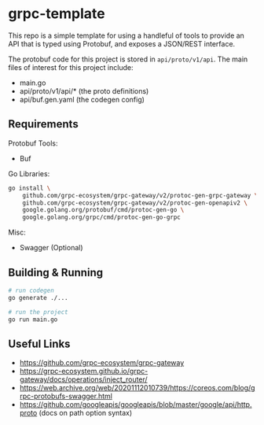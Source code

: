 # grpc-template

This repo is a simple template for using a handleful of tools to provide an API that is typed using Protobuf, and exposes a JSON/REST interface.

The protobuf code for this project is stored in `api/proto/v1/api`. The main files of interest for this project include:
- main.go
- api/proto/v1/api/* (the proto definitions)
- api/buf.gen.yaml (the codegen config)

## Requirements

Protobuf Tools:
- Buf

Go Libraries:
```sh
go install \
    github.com/grpc-ecosystem/grpc-gateway/v2/protoc-gen-grpc-gateway \
    github.com/grpc-ecosystem/grpc-gateway/v2/protoc-gen-openapiv2 \
    google.golang.org/protobuf/cmd/protoc-gen-go \
    google.golang.org/grpc/cmd/protoc-gen-go-grpc
```

Misc:
- Swagger (Optional)

## Building & Running
```sh
# run codegen
go generate ./...

# run the project
go run main.go
```

## Useful Links
- https://github.com/grpc-ecosystem/grpc-gateway
- https://grpc-ecosystem.github.io/grpc-gateway/docs/operations/inject_router/
- https://web.archive.org/web/20201112010739/https://coreos.com/blog/grpc-protobufs-swagger.html
- https://github.com/googleapis/googleapis/blob/master/google/api/http.proto (docs on path option syntax)